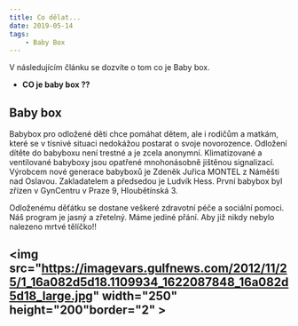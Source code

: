 ```yaml
---
title: Co dělat... 
date: 2019-05-14
tags: 
    - Baby Box
---
```

V následujícím článku se dozvíte o tom co je Baby box.

 - **CO je baby box ??** 

## Baby box

Babybox pro odložené děti chce pomáhat dětem, ale i rodičům a matkám, které se v tísnivé situaci nedokážou postarat o svoje novorozence. 
Odložení dítěte do babyboxu není trestné a je zcela anonymní. Klimatizované a ventilované babyboxy jsou opatřené mnohonásobně jištěnou signalizací. Výrobcem nové generace babyboxů je Zdeněk Juřica MONTEL z Náměšti nad Oslavou. Zakladatelem a předsedou je Ludvík Hess. První babybox byl zřízen v GynCentru v Praze 9, Hloubětínská 3.

Odloženému děťátku se dostane veškeré zdravotní péče a sociální pomoci. Náš program je jasný a zřetelný. Máme jediné přání. Aby již nikdy nebylo nalezeno mrtvé tělíčko!!
 
<img src="https://imagevars.gulfnews.com/2012/11/25/1_16a082d5d18.1109934_1622087848_16a082d5d18_large.jpg" width="250" height="200"border="2" >
---